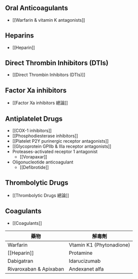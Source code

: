 ## Oral Anticoagulants
- [[Warfarin & vitamin K antagonists]]
## Heparins
- [[Heparin]] 
## Direct Thrombin Inhibitors (DTIs)
- [[Direct Thrombin Inhibitors (DTIs)]]
## Factor Xa inhibitors
- [[Factor Xa inhibitors 總論]]
## Antiplatelet Drugs
- [[COX-1 inhibitors]]
- [[Phosphodiesterase inhibitors]]
- [[Platelet P2Y purinergic receptor antagonists]]
- [[Glycoprotein GPIIb & IIIa receptor antagonists]]
- Proteases-activated receptor 1 antagonist
	- [[Vorapaxar]]
- Oligonucleotide anticoagulant
	- [[Defibrotide]]
## Thrombolytic Drugs
- [[Thrombolytic Drugs 總論]]
## Coagulants
- [[Coagulants]]

| 藥物        | 解毒劑                   |
| ----------- | ------------------------ |
| Warfarin    | Vtamin K1 (Phytonadione) |
| [[Heparin]]     | Protamine                |
| Dabigatran  | Idarucizumab             |
| Rivaroxaban & Apixaban | Andexanet alfa           |

